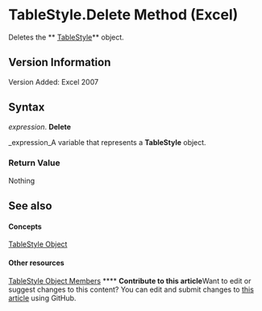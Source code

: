 
# TableStyle.Delete Method (Excel)

Deletes the  ** [TableStyle](191a5c2c-ecf4-f88a-1639-be7ee9c369c3.md)** object.


## Version Information

Version Added: Excel 2007 


## Syntax

 _expression_. **Delete**

 _expression_A variable that represents a  **TableStyle** object.


### Return Value

Nothing


## See also


#### Concepts


 [TableStyle Object](191a5c2c-ecf4-f88a-1639-be7ee9c369c3.md)
#### Other resources


 [TableStyle Object Members](a9266fdf-6168-bedc-0a17-81ccb43449e5.md)
****   **Contribute to this article**Want to edit or suggest changes to this content? You can edit and submit changes to  [this article](https://github.com/jhershey00/VBA_Excel_Test/OpenXMLCon/articles/5dfff261-7730-29f1-d64e-f569eb380790.md) using GitHub.

